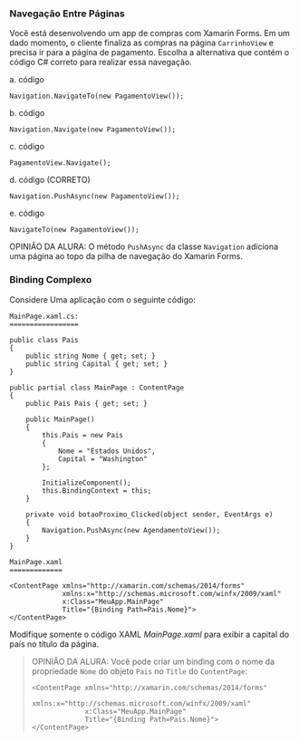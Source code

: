 ﻿### Navegação Entre Páginas ###

Você está desenvolvendo um app de compras com Xamarin
Forms. Em um dado momento, o cliente finaliza as compras
na página `CarrinhoView` e precisa ir para a página
de pagamento. Escolha a alternativa que contém o código
C# correto para realizar essa navegação.

a. código
```
Navigation.NavigateTo(new PagamentoView());
```
b. código
```
Navigation.Navigate(new PagamentoView());
```
c. código
```
PagamentoView.Navigate();
```
d. código (CORRETO)
```
Navigation.PushAsync(new PagamentoView());
```
e. código
```
NavigateTo(new PagamentoView());
```
OPINIÃO DA ALURA:
O método `PushAsync` da classe `Navigation` adiciona
uma página ao topo da pilha de navegação do Xamarin Forms.

### Binding Complexo ###

Considere Uma aplicação com o seguinte código:

```
MainPage.xaml.cs:
=================

public class Pais
{
    public string Nome { get; set; }
    public string Capital { get; set; }
}

public partial class MainPage : ContentPage
{
    public Pais Pais { get; set; }

    public MainPage()
    {
        this.Pais = new Pais 
		{
			Nome = "Estados Unidos",
			Capital = "Washington"
		};

        InitializeComponent();
        this.BindingContext = this;
    }

    private void botaoProximo_Clicked(object sender, EventArgs e)
    {
        Navigation.PushAsync(new AgendamentoView());
    }
}

MainPage.xaml
=============

<ContentPage xmlns="http://xamarin.com/schemas/2014/forms"
             xmlns:x="http://schemas.microsoft.com/winfx/2009/xaml"
             x:Class="MeuApp.MainPage"
             Title="{Binding Path=Pais.Nome}">
</ContentPage>

```

Modifique somente o código XAML _MainPage.xaml_ para exibir
a capital do país no título da página.

> OPINIÃO DA ALURA: 
> Você pode criar um binding com o nome da propriedade
> `Nome` do objeto `Pais` no `Title` do `ContentPage`:
> 
> ```
> <ContentPage xmlns="http://xamarin.com/schemas/2014/forms"
>              xmlns:x="http://schemas.microsoft.com/winfx/2009/xaml"
>              x:Class="MeuApp.MainPage"
>              Title="{Binding Path=Pais.Nome}">
> </ContentPage>
> ```
